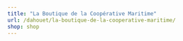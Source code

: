 ```yaml
---
title: "La Boutique de la Coopérative Maritime"
url: /dahouet/la-boutique-de-la-cooperative-maritime/
shop: shop
---
```

